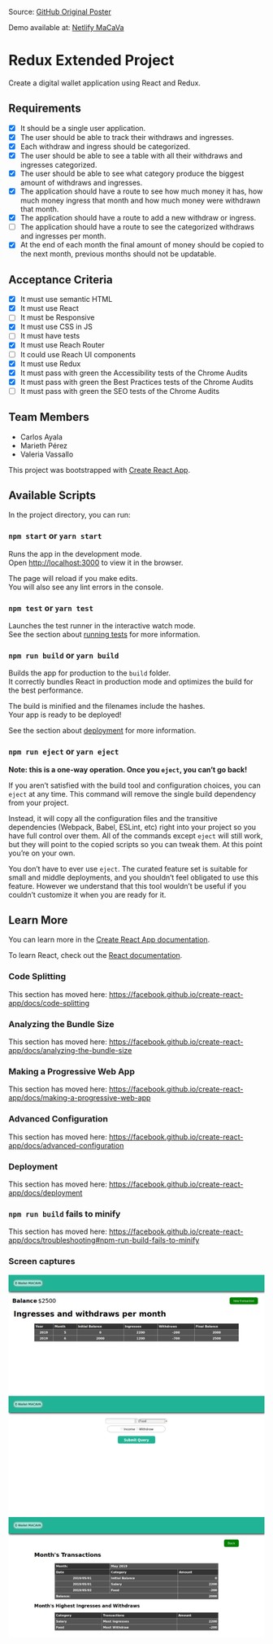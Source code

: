 
Source: [GitHub Original Poster](https://github.com/codeableorg/react-digital-wallet-macava)

Demo available at: [Netlify MaCaVa](https://sad-northcutt-a362e1.netlify.com/)

# Redux Extended Project

Create a digital wallet application using React and Redux.

## Requirements

- [x] It should be a single user application.
- [x] The user should be able to track their withdraws and ingresses.
- [x] Each withdraw and ingress should be categorized.
- [x] The user should be able to see a table with all their withdraws and ingresses categorized.
- [x] The user should be able to see what category produce the biggest amount of withdraws and ingresses.
- [x] The application should have a route to see how much money it has, how much money ingress that month and how much money were withdrawn that month.
- [x] The application should have a route to add a new withdraw or ingress.
- [ ] The application should have a route to see the categorized withdraws and ingresses per month.
- [x] At the end of each month the final amount of money should be copied to the next month, previous months should not be updatable.

## Acceptance Criteria

- [x] It must use semantic HTML
- [x] It must use React
- [ ] It must be Responsive
- [x] It must use CSS in JS
- [ ] It must have tests
- [x] It must use Reach Router
- [ ] It could use Reach UI components
- [x] It must use Redux
- [x] It must pass with green the Accessibility tests of the Chrome Audits
- [x] It must pass with green the Best Practices tests of the Chrome Audits
- [ ] It must pass with green the SEO tests of the Chrome Audits

## Team Members

- Carlos Ayala
- Marieth Pérez
- Valeria Vassallo

This project was bootstrapped with [Create React App](https://github.com/facebook/create-react-app).

## Available Scripts

In the project directory, you can run:

### `npm start` or `yarn start`

Runs the app in the development mode.<br>
Open [http://localhost:3000](http://localhost:3000) to view it in the browser.

The page will reload if you make edits.<br>
You will also see any lint errors in the console.

### `npm test` or `yarn test`

Launches the test runner in the interactive watch mode.<br>
See the section about [running tests](https://facebook.github.io/create-react-app/docs/running-tests) for more information.

### `npm run build` or `yarn build`

Builds the app for production to the `build` folder.<br>
It correctly bundles React in production mode and optimizes the build for the best performance.

The build is minified and the filenames include the hashes.<br>
Your app is ready to be deployed!

See the section about [deployment](https://facebook.github.io/create-react-app/docs/deployment) for more information.

### `npm run eject` or `yarn eject`

**Note: this is a one-way operation. Once you `eject`, you can’t go back!**

If you aren’t satisfied with the build tool and configuration choices, you can `eject` at any time. This command will remove the single build dependency from your project.

Instead, it will copy all the configuration files and the transitive dependencies (Webpack, Babel, ESLint, etc) right into your project so you have full control over them. All of the commands except `eject` will still work, but they will point to the copied scripts so you can tweak them. At this point you’re on your own.

You don’t have to ever use `eject`. The curated feature set is suitable for small and middle deployments, and you shouldn’t feel obligated to use this feature. However we understand that this tool wouldn’t be useful if you couldn’t customize it when you are ready for it.

## Learn More

You can learn more in the [Create React App documentation](https://facebook.github.io/create-react-app/docs/getting-started).

To learn React, check out the [React documentation](https://reactjs.org/).

### Code Splitting

This section has moved here: https://facebook.github.io/create-react-app/docs/code-splitting

### Analyzing the Bundle Size

This section has moved here: https://facebook.github.io/create-react-app/docs/analyzing-the-bundle-size

### Making a Progressive Web App

This section has moved here: https://facebook.github.io/create-react-app/docs/making-a-progressive-web-app

### Advanced Configuration

This section has moved here: https://facebook.github.io/create-react-app/docs/advanced-configuration

### Deployment

This section has moved here: https://facebook.github.io/create-react-app/docs/deployment

### `npm run build` fails to minify

This section has moved here: https://facebook.github.io/create-react-app/docs/troubleshooting#npm-run-build-fails-to-minify

### Screen captures

![Main screen](images/pic01.png)
![new transaction](images/pic02.png)
![Month detail](images/pic03.png)
